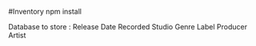 #Inventory
npm install

Database to store :
  Release Date
  Recorded
  Studio
  Genre
  Label
  Producer
  Artist
